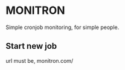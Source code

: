 # MONITRON	
Simple cronjob monitoring, for simple people.

## Start new job

url must be, monitron.com/